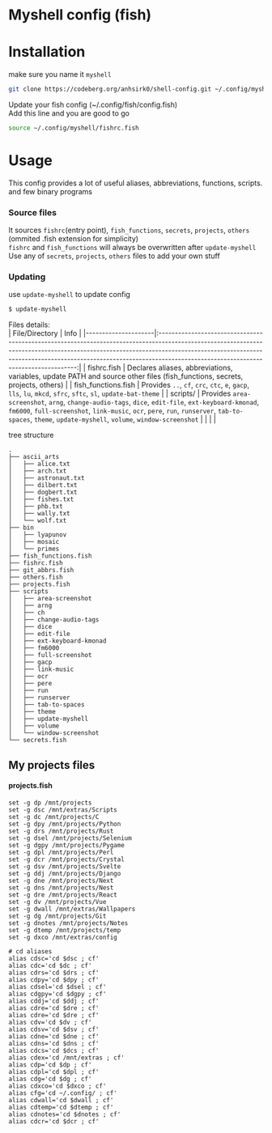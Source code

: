 # Myshell config (fish)

# Installation
make sure you name it `myshell`
```bash
git clone https://codeberg.org/anhsirk0/shell-config.git ~/.config/myshell --depth 1
```
Update your fish config (~/.config/fish/config.fish)  
Add this line and you are good to go
```sh
source ~/.config/myshell/fishrc.fish
```

# Usage
This config provides a lot of useful aliases, abbreviations, functions, scripts. and few binary programs  

### Source files

It sources `fishrc`(entry point), `fish_functions`, `secrets`, `projects`, `others` (ommited .fish extension for simplicity)  
`fishrc` and `fish_functions` will always be overwritten after `update-myshell`  
Use any of `secrets`, `projects`, `others` files to add your own stuff  

### Updating
use `update-myshell` to update config
```bash
$ update-myshell
```

Files details:  
| File/Directory      | Info                                                                                                                                                                                                                                                                                            |
|---------------------|:-----------------------------------------------------------------------------------------------------------------------------------------------------------------------------------------------------------------------------------------------------------------------------------------------:|
| fishrc.fish         | Declares aliases, abbreviations, variables, update PATH and source other files (fish_functions, secrets, projects, others)                                                                                                                                                                       |
| fish_functions.fish | Provides `..`, `cf`, `crc`, `ctc`, `e`, `gacp`, `lls`, `lu`, `mkcd`, `sfrc`, `sftc`, `sl`, `update-bat-theme`                                                                                                                                                             |
| scripts/            | Provides `area-screenshot`, `arng`, `change-audio-tags`, `dice`, `edit-file`, `ext-keyboard-kmonad`, `fm6000`, `full-screenshot`, `link-music`, `ocr`, `pere`, `run`, `runserver`, `tab-to-spaces`, `theme`, `update-myshell`, `volume`, `window-screenshot` |
|                     |                                                                                                                                                                                                                                                                                                 |

tree structure
```text
.
├── ascii_arts
│   ├── alice.txt
│   ├── arch.txt
│   ├── astronaut.txt
│   ├── dilbert.txt
│   ├── dogbert.txt
│   ├── fishes.txt
│   ├── phb.txt
│   ├── wally.txt
│   └── wolf.txt
├── bin
│   ├── lyapunov
│   ├── mosaic
│   └── primes
├── fish_functions.fish
├── fishrc.fish
├── git_abbrs.fish
├── others.fish
├── projects.fish
├── scripts
│   ├── area-screenshot
│   ├── arng
│   ├── ch
│   ├── change-audio-tags
│   ├── dice
│   ├── edit-file
│   ├── ext-keyboard-kmonad
│   ├── fm6000
│   ├── full-screenshot
│   ├── gacp
│   ├── link-music
│   ├── ocr
│   ├── pere
│   ├── run
│   ├── runserver
│   ├── tab-to-spaces
│   ├── theme
│   ├── update-myshell
│   ├── volume
│   └── window-screenshot
└── secrets.fish
```

## My projects files
#### projects.fish
```fish
set -g dp /mnt/projects
set -g dsc /mnt/extras/Scripts
set -g dc /mnt/projects/C
set -g dpy /mnt/projects/Python
set -g drs /mnt/projects/Rust
set -g dsel /mnt/projects/Selenium
set -g dgpy /mnt/projects/Pygame
set -g dpl /mnt/projects/Perl
set -g dcr /mnt/projects/Crystal
set -g dsv /mnt/projects/Svelte
set -g ddj /mnt/projects/Django
set -g dne /mnt/projects/Next
set -g dns /mnt/projects/Nest
set -g dre /mnt/projects/React
set -g dv /mnt/projects/Vue
set -g dwall /mnt/extras/Wallpapers
set -g dg /mnt/projects/Git
set -g dnotes /mnt/projects/Notes
set -g dtemp /mnt/projects/temp
set -g dxco /mnt/extras/config

# cd aliases
alias cdsc='cd $dsc ; cf'
alias cdc='cd $dc ; cf'
alias cdrs='cd $drs ; cf'
alias cdpy='cd $dpy ; cf'
alias cdsel='cd $dsel ; cf'
alias cdgpy='cd $dgpy ; cf'
alias cddj='cd $ddj ; cf'
alias cdre='cd $dre ; cf'
alias cdre='cd $dre ; cf'
alias cdv='cd $dv ; cf'
alias cdsv='cd $dsv ; cf'
alias cdne='cd $dne ; cf'
alias cdns='cd $dns ; cf'
alias cdcs='cd $dcs ; cf'
alias cdex='cd /mnt/extras ; cf'
alias cdp='cd $dp ; cf'
alias cdpl='cd $dpl ; cf'
alias cdg='cd $dg ; cf'
alias cdxco='cd $dxco ; cf'
alias cfg='cd ~/.config/ ; cf'
alias cdwall='cd $dwall ; cf'
alias cdtemp='cd $dtemp ; cf'
alias cdnotes='cd $dnotes ; cf'
alias cdcr='cd $dcr ; cf'
```

